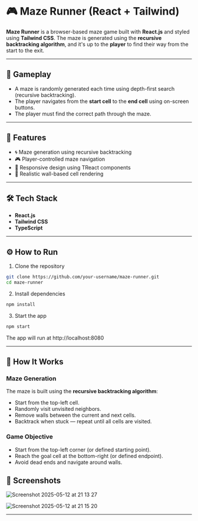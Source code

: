 # 🎮 Maze Runner (React + Tailwind)

**Maze Runner** is a browser-based maze game built with **React.js** and styled using **Tailwind CSS**. The maze is generated using the **recursive backtracking algorithm**, and it's up to the **player** to find their way from the start to the exit.

---

## 🧩 Gameplay

- A maze is randomly generated each time using depth-first search (recursive backtracking).
- The player navigates from the **start cell** to the **end cell** using on-screen buttons.
- The player must find the correct path through the maze.

---

## 🚀 Features

- 🌀 Maze generation using recursive backtracking
- 🎮 Player-controlled maze navigation
- 📱 Responsive design using TReact components
- 🧱 Realistic wall-based cell rendering

---

## 🛠️ Tech Stack

- **React.js**  
- **Tailwind CSS** 
- **TypeScript**  


---

## ⚙️ How to Run


1. Clone the repository
```bash
git clone https://github.com/your-username/maze-runner.git
cd maze-runner
```
2. Install dependencies
```bash
npm install
```
3. Start the app
```bash
npm start
```
The app will run at http://localhost:8080


---

## 🧠 How It Works

### Maze Generation

The maze is built using the **recursive backtracking algorithm**:
- Start from the top-left cell.
- Randomly visit unvisited neighbors.
- Remove walls between the current and next cells.
- Backtrack when stuck — repeat until all cells are visited.

### Game Objective

- Start from the top-left corner (or defined starting point).
- Reach the goal cell at the bottom-right (or defined endpoint).
- Avoid dead ends and navigate around walls.


## 📸 Screenshots

![Screenshot 2025-05-12 at 21 13 27](https://github.com/user-attachments/assets/97abecaa-58b3-47a8-8809-f1ef2fe662ef)

![Screenshot 2025-05-12 at 21 15 20](https://github.com/user-attachments/assets/9041c338-09ca-421b-abe4-521b5f3404b0)



---

